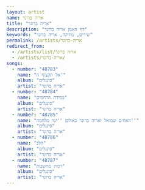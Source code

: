 ```yaml
---
layout: artist
name: אריה ברונר
title: "אריה ברונר"
description: "דף האמן אריה ברונר"
keywords: "שירים, מוזיקה, אריה ברונר"
permalink: /artists/אריה-ברונר
redirect_from:
  - /artists/list/אריה ברונר
  - /artists/אריה-ברונר/
songs:
  - number: "48783"
    name: "אל תקצוף ה'"
    album: "סינגלים"
    artist: "אריה ברונר"
  - number: "48784"
    name: "במידת הרחמים"
    album: "סינגלים"
    artist: "אריה ברונר"
  - number: "48785"
    name: "האחים שמואל ואריה ברונר באולפן ''ימי מלחמה''"
    album: "סינגלים"
    artist: "אריה ברונר"
  - number: "48786"
    name: "הלב"
    album: "סינגלים"
    artist: "אריה ברונר"
  - number: "48787"
    name: "רבות מחשבות"
    album: "סינגלים"
    artist: "אריה ברונר"
---
```

